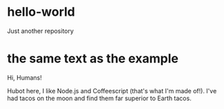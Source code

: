 # hello-world
Just another repository

# the same text as the example

Hi, Humans!

Hubot here, I like Node.js and Coffeescript (that's what I'm made of!).
I've had tacos on the moon and find them far superior to Earth tacos.

